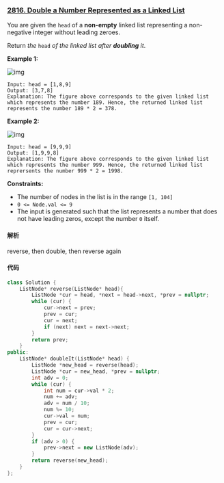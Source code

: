 ### [2816. Double a Number Represented as a Linked List](https://leetcode.com/problems/double-a-number-represented-as-a-linked-list/)

You are given the `head` of a **non-empty** linked list representing a non-negative integer without leading zeroes.

Return *the* `head` *of the linked list after **doubling** it*.

 

**Example 1:**

![img](https://assets.leetcode.com/uploads/2023/05/28/example.png)

```
Input: head = [1,8,9]
Output: [3,7,8]
Explanation: The figure above corresponds to the given linked list which represents the number 189. Hence, the returned linked list represents the number 189 * 2 = 378.
```

**Example 2:**

![img](https://assets.leetcode.com/uploads/2023/05/28/example2.png)

```
Input: head = [9,9,9]
Output: [1,9,9,8]
Explanation: The figure above corresponds to the given linked list which represents the number 999. Hence, the returned linked list reprersents the number 999 * 2 = 1998. 
```

 

**Constraints:**

- The number of nodes in the list is in the range `[1, 104]`
- `0 <= Node.val <= 9`
- The input is generated such that the list represents a number that does not have leading zeros, except the number `0` itself.

#### 解析

reverse, then double, then reverse again

#### 代码

```c++
class Solution {
    ListNode* reverse(ListNode* head){
        ListNode *cur = head, *next = head->next, *prev = nullptr;
        while (cur) {
            cur->next = prev;
            prev = cur;
            cur = next;
            if (next) next = next->next;
        }
        return prev;
    }
public:
    ListNode* doubleIt(ListNode* head) {
        ListNode *new_head = reverse(head);
        ListNode *cur = new_head, *prev = nullptr;
        int adv = 0;
        while (cur) {
            int num = cur->val * 2;
            num += adv;
            adv = num / 10;
            num %= 10;
            cur->val = num;
            prev = cur;
            cur = cur->next;
        }
        if (adv > 0) {
            prev->next = new ListNode(adv);
        }
        return reverse(new_head);
    }
};
```
